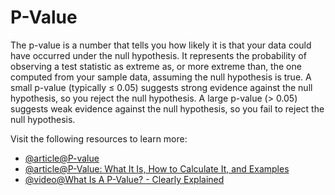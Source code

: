 # P-Value

The p-value is a number that tells you how likely it is that your data could have occurred under the null hypothesis. It represents the probability of observing a test statistic as extreme as, or more extreme than, the one computed from your sample data, assuming the null hypothesis is true. A small p-value (typically ≤ 0.05) suggests strong evidence against the null hypothesis, so you reject the null hypothesis. A large p-value (> 0.05) suggests weak evidence against the null hypothesis, so you fail to reject the null hypothesis.

Visit the following resources to learn more:

- [@article@P-value](https://en.wikipedia.org/wiki/P-value)
- [@article@P-Value: What It Is, How to Calculate It, and Examples](https://www.investopedia.com/terms/p/p-value.asp)
- [@video@What Is A P-Value? - Clearly Explained](https://www.youtube.com/watch?v=ukcFrzt6cHk)